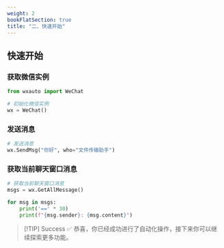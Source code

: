 ```yaml
---
weight: 2
bookFlatSection: true
title: "二、快速开始"
---
```


## 快速开始

### 获取微信实例

```python
from wxauto import WeChat

# 初始化微信实例
wx = WeChat()
```

### 发送消息

```python
# 发送消息
wx.SendMsg("你好", who="文件传输助手")
```

### 获取当前聊天窗口消息

```python
# 获取当前聊天窗口消息
msgs = wx.GetAllMessage()

for msg in msgs:
    print('==' * 30)
    print(f"{msg.sender}: {msg.content}")
```

> [!TIP] Success
> ✅ 恭喜，你已经成功进行了自动化操作，接下来你可以继续探索更多功能。